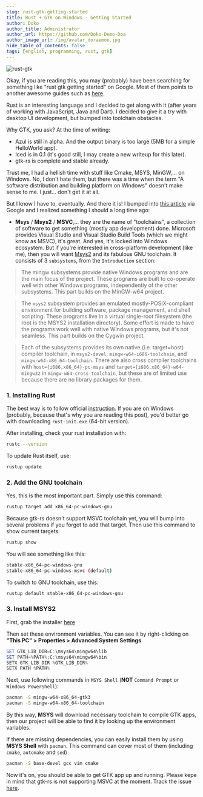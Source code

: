 ```yaml
---
slug: rust-gtk-getting-started
title: Rust + GTK on Windows - Getting Started
author: Doko
author_title: Administrator
author_url: https://github.com/Doko-Demo-Doa
author_image_url: /img/avatar_doraemon.jpg
hide_table_of_contents: false
tags: [english, programming, rust, gtk]
---
```


![rust-gtk](https://i.ibb.co/1QrgS8q/rust-gtk.jpg)

Okay, if you are reading this, you may (probably) have been searching for something like "rust gtk getting started" on Google. Most of them points to another awesome guides such as [here](https://nora.codes/tutorial/speedy-desktop-apps-with-gtk-and-rust/).

Rust is an interesting language and I decided to get along with it (after years of working with JavaScript, Java and Dart). I decided to give it a try with desktop UI development, but bumped into toolchain obstacles.

<!--truncate-->

Why GTK, you ask? At the time of writing:

- Azul is still in alpha. And the output binary is too large (5MB for a simple HelloWorld app).
- Iced is in 0.1 (it's good still, I may create a new writeup for this later).
- gtk-rs is complete and stable already.

Trust me, I had a hellish time with stuff like Cmake, MSYS, MinGW,... on Windows. No, I don't hate them, but there was a time when the term "A software distribution and building platform on Windows" doesn't make sense to me. I just... don't get it at all.

But I know I have to, eventually. And there it is! I bumped into <a href="https://www.devdungeon.com/content/install-gcc-compiler-windows-msys2-cc" rel="noopener noreferrer" target="_blank">this article</a> via Google and I realized something I should a long time ago:

- **Msys** / **Msys2** / **MSVC**,... they are the name of "toolchains", a collection of software to get something (mostly app development) done. Microsoft provides Visual Studio and Visual Studio Build Tools (which we might know as MSVC), it's great. And yes, it's locked into Windows ecosystem. But if you're interested in cross-platform development (like me), then you will want <a href="https://www.msys2.org/" rel="noopener noreferrer" target="_blank">Msys2</a> and its fabulous GNU toolchain. It consists of 3 `subsystems`, from the `Introduction` section:

>The mingw subsystems provide native Windows programs and are the main focus of the project. These programs are built to co-operate well with other Windows programs, independently of the other subsystems. This part builds on the MinGW-w64 project.

>The <code>msys2</code> subsystem provides an emulated mostly-POSIX-compliant environment for building software, package management, and shell scripting. These programs live in a virtual single-root filesystem (the root is the MSYS2 installation directory). Some effort is made to have the programs work well with native Windows programs, but it's not seamless. This part builds on the Cygwin project.

>Each of the subsystems provides its own native (i.e. target=host) compiler toolchain, in <code>msys2-devel</code>, <code>mingw-w64-i686-toolchain</code>, and <code>mingw-w64-x86_64-toolchain</code>. There are also cross compiler toolchains with `host={i686,x86_64}-pc-msys` and `target={i686,x86_64}-w64-mingw32` in `mingw-w64-cross-toolchain`, but these are of limited use because there are no library packages for them.


### 1. Installing Rust

The best way is to follow official [instruction](https://www.rust-lang.org/tools/install). If you are on Windows (probably, because that's why you are reading this post), you'd better go with downloading `rust-init.exe` (64-bit version).

After installing, check your rust installation with:

```bash
rustc --version
```

To update Rust itself, use:

```bash
rustup update
```

### 2. Add the GNU toolchain

Yes, this is the most important part. Simply use this command:

```sh
rustup target add x86_64-pc-windows-gnu
```

Because gtk-rs doesn't support MSVC toolchain yet, you will bump into several problems if you forgot to add that target. Then use this command to show current targets:

```sh
rustup show
```

You will see something like this:

```bash
stable-x86_64-pc-windows-gnu
stable-x86_64-pc-windows-msvc (default)
```

To switch to GNU toolchain, use this:

```sh
rustup default stable-x86_64-pc-windows-gnu
```

### 3. Install MSYS2

First, grab the installer [here](https://www.msys2.org/)

Then set these environment variables. You can see it by right-clicking on __"This PC" > Properties > Advanced System Settings__

```powershell
SET GTK_LIB_DIR=C:\msys64\mingw64\lib
SET PATH=%PATH%;C:\msys64\mingw64\bin
SETX GTK_LIB_DIR %GTK_LIB_DIR%
SETX PATH %PATH%
```

Next, use following commands in `MSYS Shell` (**NOT** `Command Prompt` or `Windows PowerShell`):

```bash
pacman -S mingw-w64-x86_64-gtk3
pacman -S mingw-w64-x86_64-toolchain
```

By this way, **MSYS** will download necessary toolchain to compile GTK apps, then our project will be able to find it by looking up the environment variables.

If there are missing dependencies, you can easily install them by using **MSYS Shell** with `pacman`. This command can cover most of them (including `cmake`, `automake` and `sed`)

```bash
pacman -S base-devel gcc vim cmake
```

Now it's on, you should be able to get GTK app up and running. Please kepe in mind that gtk-rs is not supporting MSVC at the moment. Track the issue [here](https://github.com/rust-lang/pkg-config-rs/issues/59).
